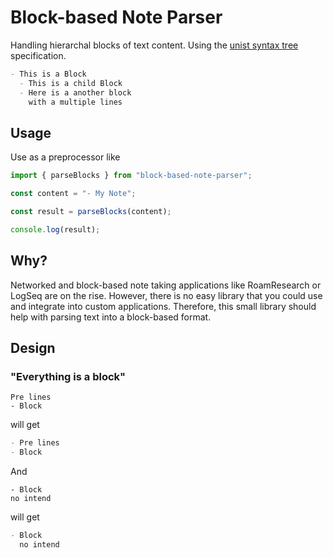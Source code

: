 # Block-based Note Parser

Handling hierarchal blocks of text content.
Using the [unist syntax tree](https://github.com/syntax-tree/unist) specification.

```md
- This is a Block
  - This is a child Block
  - Here is a another block
    with a multiple lines
```

## Usage

Use as a preprocessor like

```ts
import { parseBlocks } from "block-based-note-parser";

const content = "- My Note";

const result = parseBlocks(content);

console.log(result);
```

## Why?

Networked and block-based note taking applications like RoamResearch or LogSeq are on the rise. However, there is no easy library that you could use and integrate into custom applications. Therefore, this small library should help with parsing text into a block-based format.

## Design

### "Everything is a block"

```
Pre lines
- Block
```

will get

```md
- Pre lines
- Block
```

And

```
- Block
no intend
```

will get

```md
- Block
  no intend
```
